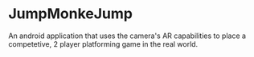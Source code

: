 # JumpMonkeJump
An android application that uses the camera's AR capabilities to place a competetive, 2 player platforming game in the real world.
